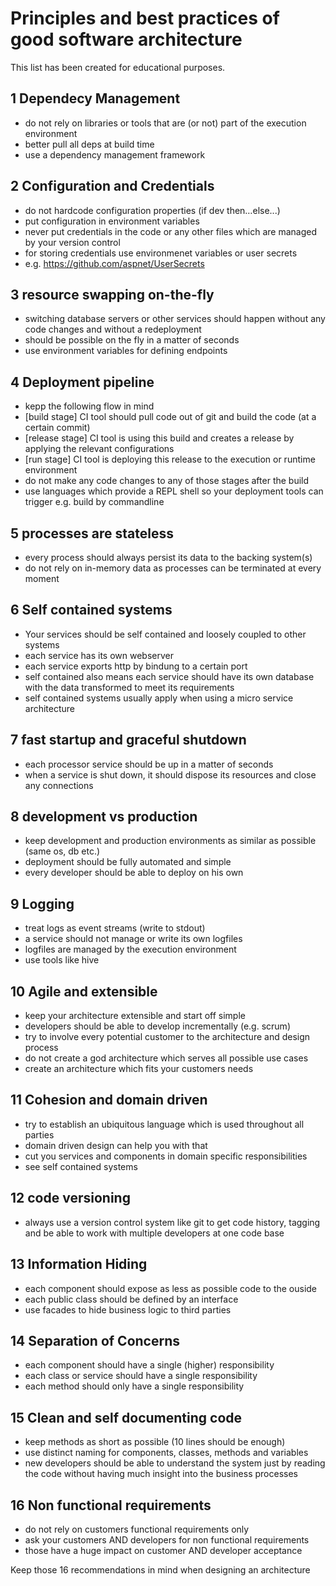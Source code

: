 # Principles and best practices of good software architecture

This list has been created for educational purposes. 

## 1 Dependecy Management
- do not rely on libraries or tools that are (or not) part of the execution environment
- better pull all deps at build time
- use a dependency management framework

## 2 Configuration and Credentials
- do not hardcode configuration properties (if dev then…else...)
- put configuration in environment variables
- never put credentials in the code or any other files which are managed by your version control
- for storing credentials use environmenet variables or user secrets 
- e.g. https://github.com/aspnet/UserSecrets

## 3 resource swapping on-the-fly
- switching database servers or other services should happen without any code changes and without a redeployment
- should be possible on the fly in a matter of seconds
- use environment variables for defining endpoints

## 4 Deployment pipeline
- kepp the following flow in mind
- [build stage] CI tool should pull code out of git and build the code (at a certain commit)
- [release stage] CI tool is using this build and creates a release by applying the relevant configurations
- [run stage] CI tool is deploying this release to the execution or runtime environment
- do not make any code changes to any of those stages after the build
- use languages which provide a REPL shell so your deployment tools can trigger e.g. build by commandline

## 5 processes are stateless
- every process should always persist its data to the backing system(s)
- do not rely on in-memory data as processes can be terminated at every moment

## 6 Self contained systems
- Your services should be self contained and loosely coupled to other systems
- each service has its own webserver
- each service exports http by bindung to a certain port
- self contained also means each service should have its own database with the data transformed to meet its requirements
- self contained systems usually apply when using a micro service architecture

## 7 fast startup and graceful shutdown
- each processor service should be up in a matter of seconds
- when a service is shut down, it should dispose its resources and close any connections

## 8 development vs production
- keep development and production environments as similar as possible (same os, db etc.)
- deployment should be fully automated and simple
- every developer should be able to deploy on his own

## 9 Logging
- treat logs as event streams (write to stdout)
- a service should not manage or write its own logfiles
- logfiles are managed by the execution environment
- use tools like hive

## 10 Agile and extensible
- keep your architecture extensible and start off simple
- developers should be able to develop incrementally (e.g. scrum)
- try to involve every potential customer to the architecture and design process
- do not create a god architecture which serves all possible use cases
- create an architecture which fits your customers needs

## 11 Cohesion and domain driven
- try to establish an ubiquitous language which is used throughout all parties
- domain driven design can help you with that
- cut you services and components in domain specific responsibilities
- see self contained systems

## 12 code versioning
- always use a version control system like git to get code history, tagging and be able to work with multiple developers at one code base

## 13  Information Hiding
- each component should expose as less as possible code to the ouside
- each public class should be defined by an interface
- use facades to hide business logic to third parties 

## 14 Separation of Concerns
- each component should have a single (higher) responsibility
- each class or service should have a single responsibility
- each method should only have a single responsibility

## 15  Clean and self documenting code
- keep methods as short as possible (10 lines should be enough)
- use distinct naming for components, classes, methods and variables
- new developers should be able to understand the system just by reading the code without having much insight into the business processes

## 16 Non functional requirements
- do not rely on customers functional requirements only
- ask your customers AND developers for non functional requirements
- those have a huge impact on customer AND developer acceptance

Keep those 16 recommendations in mind when designing an architecture
